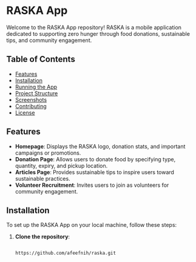 
# RASKA App

Welcome to the RASKA App repository! RASKA is a mobile application dedicated to supporting zero hunger through food donations, sustainable tips, and community engagement.

## Table of Contents

- [Features](#features)
- [Installation](#installation)
- [Running the App](#running-the-app)
- [Project Structure](#project-structure)
- [Screenshots](#screenshots)
- [Contributing](#contributing)
- [License](#license)

## Features

- **Homepage**: Displays the RASKA logo, donation stats, and important campaigns or promotions.
- **Donation Page**: Allows users to donate food by specifying type, quantity, expiry, and pickup location.
- **Articles Page**: Provides sustainable tips to inspire users toward sustainable practices.
- **Volunteer Recruitment**: Invites users to join as volunteers for community engagement.

## Installation

To set up the RASKA App on your local machine, follow these steps:

1. **Clone the repository**:
   ```bash

   https://github.com/afeefnih/raska.git
